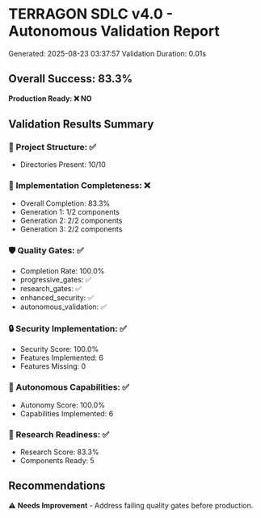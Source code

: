 # TERRAGON SDLC v4.0 - Autonomous Validation Report
Generated: 2025-08-23 03:37:57
Validation Duration: 0.01s

## Overall Success: 83.3%
**Production Ready: ❌ NO**

## Validation Results Summary

### 📁 Project Structure: ✅
- Directories Present: 10/10

### 🚀 Implementation Completeness: ❌
- Overall Completion: 83.3%
- Generation 1: 1/2 components
- Generation 2: 2/2 components
- Generation 3: 2/2 components

### 🛡️ Quality Gates: ✅
- Completion Rate: 100.0%
- progressive_gates: ✅
- research_gates: ✅
- enhanced_security: ✅
- autonomous_validation: ✅

### 🔒 Security Implementation: ✅
- Security Score: 100.0%
- Features Implemented: 6
- Features Missing: 0

### 🤖 Autonomous Capabilities: ✅
- Autonomy Score: 100.0%
- Capabilities Implemented: 6

### 🔬 Research Readiness: ✅
- Research Score: 83.3%
- Components Ready: 5

## Recommendations

⚠️ **Needs Improvement** - Address failing quality gates before production.